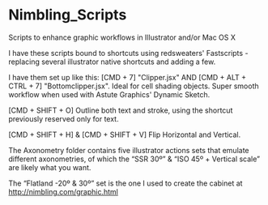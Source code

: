 Nimbling_Scripts
================

Scripts to enhance graphic workflows in Illustrator and/or Mac OS X

I have these scripts bound to shortcuts using redsweaters' Fastscripts - replacing several illustrator native shortcuts and adding a few.

I have them set up like this:
[CMD + 7] "Clipper.jsx"
AND
[CMD + ALT + CTRL + 7] "Bottomclipper.jsx".
Ideal for cell shading objects. Super smooth workflow when used with Astute Graphics' Dynamic Sketch.

[CMD + SHIFT + O]
Outline both text and stroke, using the shortcut previously reserved only for text.

[CMD + SHIFT + H] & [CMD + SHIFT + V]
Flip Horizontal and Vertical.

The Axonometry folder contains five illustrator actions sets that emulate different axonometries,
of which the “SSR 30º” & “ISO 45º + Vertical scale” are likely what you want.

The “Flatland -20º & 30º” set is the one I used to create the cabinet
at http://nimbling.com/graphic.html
